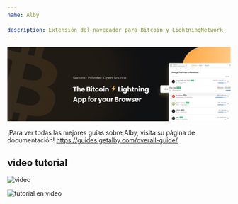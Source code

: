 ```yaml
---
name: Alby

description: Extensión del navegador para Bitcoin y LightningNetwork
---
```


![portada](assets/cover.jpeg)

¡Para ver todas las mejores guías sobre Alby, visita su página de documentación! https://guides.getalby.com/overall-guide/

## video tutorial

![video](https://youtu.be/nd5fX2vHuDw)

![tutorial en video](https://guides.getalby.com/overall-guide/)
